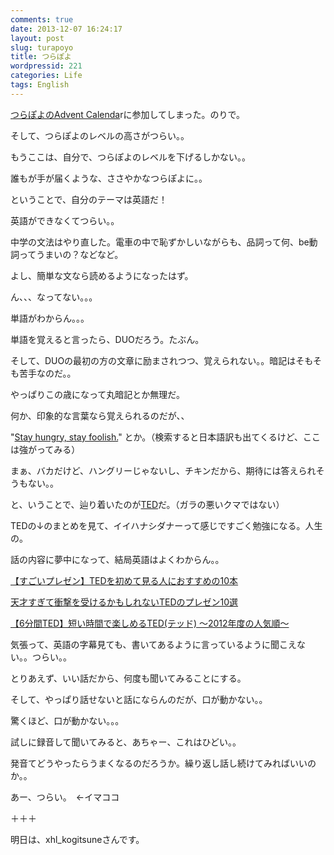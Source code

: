 ```yaml
---
comments: true
date: 2013-12-07 16:24:17
layout: post
slug: turapoyo
title: つらぽよ
wordpressid: 221
categories: Life
tags: English
---
```


[つらぽよのAdvent Calenda](http://www.adventar.org/calendars/84)rに参加してしまった。のりで。

そして、つらぽよのレベルの高さがつらい。。

もうここは、自分で、つらぽよのレベルを下げるしかない。。

誰もが手が届くような、ささやかなつらぽよに。。

<!--more-->



ということで、自分のテーマは英語だ！

英語ができなくてつらい。。



中学の文法はやり直した。電車の中で恥ずかしいながらも、品詞って何、be動詞ってうまいの？などなど。

よし、簡単な文なら読めるようになったはず。



ん、、、なってない。。。

単語がわからん。。。

単語を覚えると言ったら、DUOだろう。たぶん。

そして、DUOの最初の方の文章に励まされつつ、覚えられない。。暗記はそもそも苦手なのだ。。



やっぱりこの歳になって丸暗記とか無理だ。

何か、印象的な言葉なら覚えられるのだが、、

"[Stay hungry, stay foolish.](http://www.ted.com/talks/steve_jobs_how_to_live_before_you_die.html)" とか。（検索すると日本語訳も出てくるけど、ここは強がってみる）

まぁ、バカだけど、ハングリーじゃないし、チキンだから、期待には答えられそうもない。。



と、いうことで、辿り着いたのが[TED](http://www.ted.com/)だ。（ガラの悪いクマではない）

TEDの↓のまとめを見て、イイハナシダナーって感じですごく勉強になる。人生の。

話の内容に夢中になって、結局英語はよくわからん。。


[【すごいプレゼン】TEDを初めて見る人におすすめの10本](http://matome.naver.jp/odai/2130899017379563201)




[天才すぎて衝撃を受けるかもしれないTEDのプレゼン10選](http://matome.naver.jp/odai/2132210441892106201)




[【6分間TED】短い時間で楽しめるTED(テッド) ～2012年度の人気順～](http://matome.naver.jp/odai/2135295848102349401)




気張って、英語の字幕見ても、書いてあるように言っているように聞こえない。。つらい。。

とりあえず、いい話だから、何度も聞いてみることにする。



そして、やっぱり話せないと話にならんのだが、口が動かない。。

驚くほど、口が動かない。。。

試しに録音して聞いてみると、あちゃー、これはひどい。。



発音てどうやったらうまくなるのだろうか。繰り返し話し続けてみればいいのか。。

あー、つらい。　←イマココ



＋＋＋

明日は、xhl_kogitsuneさんです。
